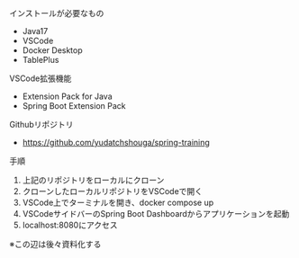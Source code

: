 インストールが必要なもの
- Java17
- VSCode
- Docker Desktop
- TablePlus

VSCode拡張機能
- Extension Pack for Java
- Spring Boot Extension Pack

Githubリポジトリ
- https://github.com/yudatchshouga/spring-training

手順
1. 上記のリポジトリをローカルにクローン
2. クローンしたローカルリポジトリをVSCodeで開く
3. VSCode上でターミナルを開き、docker compose up
4. VSCodeサイドバーのSpring Boot Dashboardからアプリケーションを起動
5. localhost:8080にアクセス

※この辺は後々資料化する
